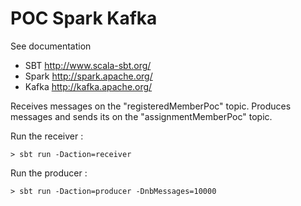 # POC Spark Kafka

See documentation
* SBT   http://www.scala-sbt.org/
* Spark http://spark.apache.org/
* Kafka http://kafka.apache.org/

Receives messages on the "registeredMemberPoc" topic.
Produces messages and sends its on the "assignmentMemberPoc" topic.

Run the receiver :
```
> sbt run -Daction=receiver
```

Run the producer :
```
> sbt run -Daction=producer -DnbMessages=10000
```
